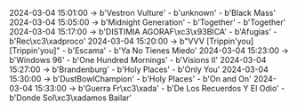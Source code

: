 2024-03-04 15:01:00 -> b'Vestron Vulture' - b'unknown' - b'Black Mass'
2024-03-04 15:05:00 -> b'Midnight Generation' - b'Together' - b'Together'
2024-03-04 15:17:00 -> b'DISTIMIA AGORAF\xc3\x93BICA' - b'Afugias' - b'Rec\xc3\xadproco'
2024-03-04 15:20:00 -> b"VVV [Trippin'you] [Trippin'you]" - b'Escama' - b'Ya No Tienes Miedo'
2024-03-04 15:23:00 -> b'Windows 96' - b'One Hundred Mornings' - b'Visions II'
2024-03-04 15:27:00 -> b'Brandenburg' - b'Holy Places' - b'Only You'
2024-03-04 15:30:00 -> b'DustBowlChampion' - b'Holy Places' - b'On and On'
2024-03-04 15:33:00 -> b'Guerra Fr\xc3\xada' - b'De Los Recuerdos Y El Odio' - b'Donde Sol\xc3\xadamos Bailar'
